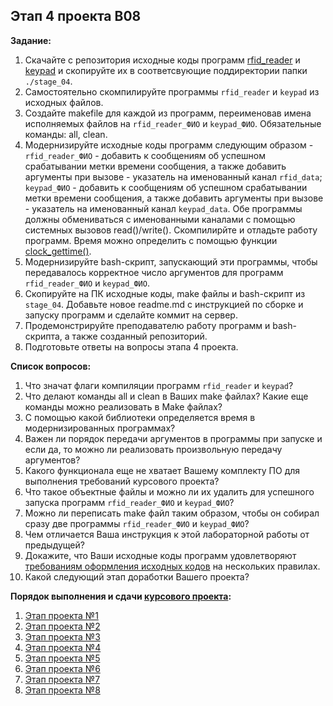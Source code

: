 ## Этап 4 проекта В08

__Задание:__  
1. Скачайте с репозитория исходные коды программ [rfid_reader](../../code_examples/rfid_reader) и [keypad](../../code_examples/keypad) и скопируйте их в соответсвующие поддиректории папки `./stage_04`.
2. Самостоятельно скомпилируйте  программы `rfid_reader` и `keypad` из исходных файлов.
3. Создайте makefile для каждой из программ, переименовав имена исполняемых файлов на `rfid_reader_ФИО` и `keypad_ФИО`. Обязательные команды: all, clean.
4. Модернизируйте исходные коды программ следующим образом - `rfid_reader_ФИО` - добавить к сообщениям об успешном срабатывании метки времени сообщения, а также добавить аргументы при вызове - указатель на именованный канал `rfid_data`; `keypad_ФИО` - добавить к сообщениям об успешном срабатывании метки времени сообщения, а также добавить аргументы при вызове - указатель на именованный канал `keypad_data`. Обе программы должны обмениваться с именованными каналами с помощью системных вызовов read()/write(). Скомпилирйте и отладьте работу программ. Время можно определить с помощью функции [clock_gettime()](https://ru.manpages.org/clock_gettime/2).
5. Модернизируйте bash-скрипт, запускающий эти программы, чтобы передавалось корректное число аргументов для программ `rfid_reader_ФИО` и `keypad_ФИО`.
6. Скопируйте на ПК исходные коды, make файлы и bash-скрипт из `stage_04`. Добавьте новое readme.md с инструкцией по сборке и запуску программ и сделайте коммит на сервер.
7. Продемонстрируйте преподавателю работу программ и bash-скрипта, а также созданный репозиторий. 
8. Подготовьте ответы на вопросы этапа 4 проекта.

__Список вопросов:__
1. Что значат флаги компиляции программ `rfid_reader` и `keypad`?
2. Что делают команды all и clean в Ваших make файлах? Какие еще команды можно реализовать в Make файлах?
3. С помощью какой библиотеки определяется время в модернизированных программах?
4. Важен ли порядок передачи аргументов в программы при запуске и если да, то можно ли реализовать произвольную передачу аргументов?
5. Какого функционала еще не хватает Вашему комплекту ПО для выполнения требований курсового проекта?
6. Что такое объектные файлы и можно ли их удалить для успешного запуска программ `rfid_reader_ФИО` и `keypad_ФИО`?
7. Можно ли переписать make файл таким образом, чтобы он собирал сразу две программы `rfid_reader_ФИО` и `keypad_ФИО`?
8. Чем отличается Ваша инструкция к этой лабораторной работы от предыдущей?
9. Докажите, что Ваши исходные коды программ удовлетворяют [требованиям оформления исходных кодов](https://www.kernel.org/doc/html/v4.10/process/coding-style.html) на нескольких правилах.
10. Какой следующий этап доработки Вашего проекта?

__Порядок выполнения и сдачи [курсового проекта](var_08_task.md):__
1. [Этап проекта №1](var_08_stage_01.md)
2. [Этап проекта №2](var_08_stage_02.md)
3. [Этап проекта №3](var_08_stage_03.md)
4. [Этап проекта №4](var_08_stage_04.md)
5. [Этап проекта №5](var_08_stage_05.md)
6. [Этап проекта №6](var_08_stage_06.md)
7. [Этап проекта №7](var_08_stage_07.md)
8. [Этап проекта №8](var_08_stage_08.md)

